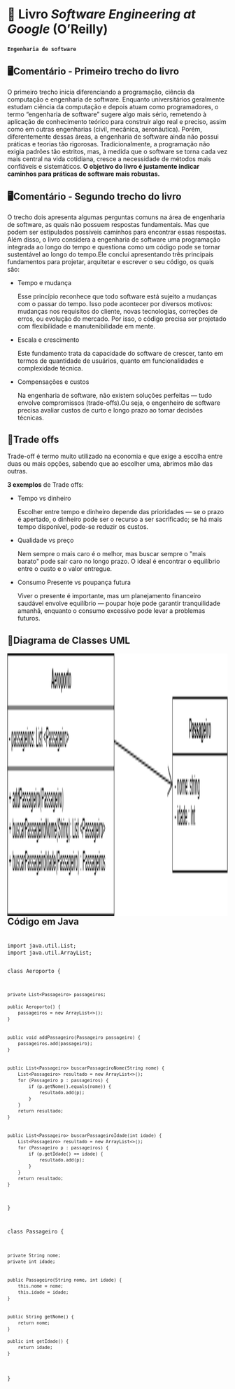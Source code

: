 # 📖 Livro *Software Engineering at Google* (O’Reilly)
**`Engenharia de software`**


<h2>🖥Comentário - Primeiro trecho do livro </h2>
<p> O primeiro trecho inicia diferenciando a programação, ciência da computação e engenharia de software. Enquanto universitários geralmente estudam ciência da computação e depois atuam como programadores, o termo “engenharia de software” sugere algo mais sério, remetendo à aplicação de conhecimento teórico para construir algo real e preciso, assim como em outras engenharias (civil, mecânica, aeronáutica). Porém, diferentemente dessas áreas, a engenharia de software ainda não possui práticas e teorias tão rigorosas. Tradicionalmente, a programação não exigia padrões tão estritos, mas, à medida que o software se torna cada vez mais central na vida cotidiana, cresce a necessidade de métodos mais confiáveis e sistemáticos.<strong> O objetivo do livro é justamente indicar caminhos para práticas de software mais robustas.</strong> </p>



<h2>🖥Comentário - Segundo trecho do livro </h2>
<p> O trecho dois apresenta algumas perguntas comuns na área de engenharia de software, as quais não possuem respostas fundamentais.
Mas que podem ser estipulados possíveis caminhos para encontrar essas respostas. Além disso, o livro considera a engenharia de software uma 
programação integrada ao longo do tempo e questiona como um código pode se tornar sustentável ao longo do tempo.Ele conclui apresentando três principais fundamentos para projetar, arquitetar e escrever o seu código, os quais são: 
  <ul>
  <li>Tempo e mudança
     <p>Esse princípio reconhece que todo software está sujeito a mudanças com o passar do tempo. Isso pode acontecer por diversos motivos: mudanças nos requisitos do cliente, novas tecnologias, correções de erros, ou 
  evolução do mercado. Por isso, o código precisa ser projetado com flexibilidade e manutenibilidade em mente.</p>
    
  <li>Escala e crescimento 
      <p>Este fundamento trata da capacidade do software de crescer, tanto em termos de quantidade de usuários, quanto em funcionalidades e complexidade técnica.</p>

  <li>Compensações e custos  
      <p>Na engenharia de software, não existem soluções perfeitas — tudo envolve compromissos (trade-offs).Ou seja, o engenheiro de software precisa avaliar custos de curto e longo prazo ao tomar decisões técnicas.</p>

  </ul>
  </p>
 
<h2>📌Trade offs </h2>
<p> Trade-off é termo muito utilizado na economia e que exige a escolha entre duas ou mais opções, sabendo que
ao escolher uma, abrimos mão das outras.</p>
<p><b>3 exemplos</b> de Trade offs:
  <ul>
  <li>Tempo vs dinheiro
    <p>Escolher entre tempo e dinheiro depende das prioridades — se o prazo é apertado, o dinheiro pode ser o recurso a ser sacrificado; se há mais tempo disponível, pode-se reduzir os custos.</p>
    
  <li>Qualidade vs preço
    <p>Nem sempre o mais caro é o melhor, mas buscar sempre o "mais barato" pode sair caro no longo prazo. O ideal é encontrar o equilíbrio entre o custo e o valor entregue.</p>
  <li>Consumo Presente vs poupança futura
    <p>Viver o presente é importante, mas um planejamento financeiro saudável envolve equilíbrio — poupar hoje pode garantir tranquilidade amanhã, enquanto o consumo excessivo pode levar a problemas futuros.</p>
  </ul>
  </p>
 
<h2>📝Diagrama de Classes UML</h2>

<img align="right" src="../engenhariadesoftware/Diagrama de Classes UML.drawio.png" alt="Diagrama" width="1000" height="600" />


<h2>Código em Java</h2>
<pre><code> 
import java.util.List;
import java.util.ArrayList;

class Aeroporto {

    private List<Passageiro> passageiros;

    public Aeroporto() {
        passageiros = new ArrayList<>();
    }

   
    public void addPassageiro(Passageiro passageiro) {
        passageiros.add(passageiro);
    }

    
    public List<Passageiro> buscarPassageiroNome(String nome) {
        List<Passageiro> resultado = new ArrayList<>();
        for (Passageiro p : passageiros) {
            if (p.getNome().equals(nome)) {
                resultado.add(p);
            }
        }
        return resultado;
    }

   
    public List<Passageiro> buscarPassageiroIdade(int idade) {
        List<Passageiro> resultado = new ArrayList<>();
        for (Passageiro p : passageiros) {
            if (p.getIdade() == idade) {
                resultado.add(p);
            }
        }
        return resultado;
    }
}

class Passageiro {

    private String nome;
    private int idade;

    
    public Passageiro(String nome, int idade) {
        this.nome = nome;
        this.idade = idade;
    }

   
    public String getNome() {
        return nome;
    }

    public int getIdade() {
        return idade;
    }
}</code></pre>

